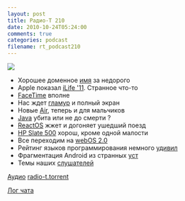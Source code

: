 ```yaml
---
layout: post
title: Радио-Т 210
date: 2010-10-24T05:24:00
comments: true
categories: podcast
filename: rt_podcast210
---
```

![](https://radio-t.com/images/radio-t/rt210.png)

- Хорошее доменное [имя](http://mashable.com/2010/10/20/sex-com-sells/) за недорого
- Apple показал [iLife '11](http://www.crunchgear.com/2010/10/20/apple-has-unveiled-ilife-11/). Странное что-то
- [FaceTime](http://www.apple.com/mac/facetime/) вполне
- Нас ждет [гламур](http://www.crunchgear.com/2010/10/20/apple-announces-lion-mac-os-x-10-7-with-a-mac-app-store-misson-control/) и полный экран
- Новые [Air](http://www.crunchgear.com/2010/10/20/apple-macbook-air/), теперь и для мальчиков
- [Java](http://www.tuaw.com/2010/10/21/apple-quietly-discontinuing-os-xs-factory-fitted-java/) убита или не до смерти ?
- [ReactOS](http://habrahabr.ru/blogs/os/106730/) жжет и догоняет ушедший поезд
- [HP Slate 500](http://www.engadget.com/2010/10/21/hp-slate-finally-finally-official-rings-up-at-799/) хорош, кроме одной малости
- Все переходим на [webOS 2.0](http://mashable.com/2010/10/19/web-os-2-0/)
- Рейтинг языков программирования немного [удивил](http://habrahabr.ru/blogs/programming/106557/)
- Фрагментация Android из странных [уст](http://habrahabr.ru/blogs/apple/106489/)
- Темы наших [слушателей](http://radio-t.com/temi_dlja_vipuskov/temy-dlya-210/)

[Аудио](http://archive.rucast.net/radio-t/media/rt_podcast210.mp3)
[radio-t.torrent](http://www.radio-t.com/torrents/rt_podcast210.mp3.torrent)

[Лог чата](http://chat.radio-t.com/logs/radio-t-210.html)
<audio src="http://archive.rucast.net/radio-t/media/rt_podcast210.mp3" preload="none"></audio>

